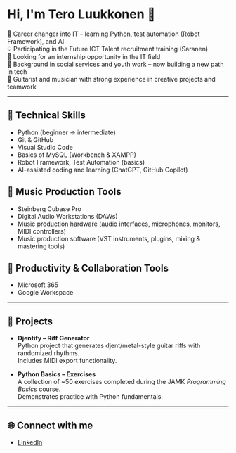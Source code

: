 # Hi, I'm Tero Luukkonen 👋

🎯 Career changer into IT – learning Python, test automation (Robot Framework), and AI  
💡 Participating in the Future ICT Talent recruitment training (Saranen)  
🔎 Looking for an internship opportunity in the IT field  
🌱 Background in social services and youth work – now building a new path in tech  
🎸 Guitarist and musician with strong experience in creative projects and teamwork 

---

## 🔧 Technical Skills
- Python (beginner → intermediate)  
- Git & GitHub  
- Visual Studio Code  
- Basics of MySQL (Workbench & XAMPP)  
- Robot Framework, Test Automation (basics)  
- AI-assisted coding and learning (ChatGPT, GitHub Copilot)

## 🎸 Music Production Tools  
- Steinberg Cubase Pro  
- Digital Audio Workstations (DAWs)  
- Music production hardware (audio interfaces, microphones, monitors, MIDI controllers)  
- Music production software (VST instruments, plugins, mixing & mastering tools)  

## 💼 Productivity & Collaboration Tools
- Microsoft 365  
- Google Workspace  

---

## 📂 Projects

- **Djentify – Riff Generator**  
  Python project that generates djent/metal-style guitar riffs with randomized rhythms.  
  Includes MIDI export functionality.  

- **Python Basics – Exercises**  
  A collection of ~50 exercises completed during the JAMK *Programming Basics* course.  
  Demonstrates practice with Python fundamentals.  

---

## 🌐 Connect with me
- <a href="https://www.linkedin.com/in/tero-luukkonen" target="_blank">LinkedIn</a>
